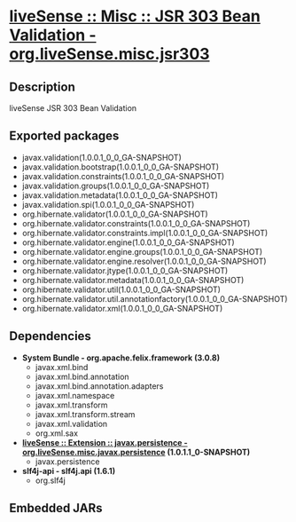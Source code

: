 # [liveSense :: Misc :: JSR 303 Bean Validation - org.liveSense.misc.jsr303](http://github.com/liveSense/org.liveSense.misc.jsr303)
## Description
liveSense JSR 303 Bean Validation
## Exported packages
* javax.validation(1.0.0.1_0_0_GA-SNAPSHOT)
* javax.validation.bootstrap(1.0.0.1_0_0_GA-SNAPSHOT)
* javax.validation.constraints(1.0.0.1_0_0_GA-SNAPSHOT)
* javax.validation.groups(1.0.0.1_0_0_GA-SNAPSHOT)
* javax.validation.metadata(1.0.0.1_0_0_GA-SNAPSHOT)
* javax.validation.spi(1.0.0.1_0_0_GA-SNAPSHOT)
* org.hibernate.validator(1.0.0.1_0_0_GA-SNAPSHOT)
* org.hibernate.validator.constraints(1.0.0.1_0_0_GA-SNAPSHOT)
* org.hibernate.validator.constraints.impl(1.0.0.1_0_0_GA-SNAPSHOT)
* org.hibernate.validator.engine(1.0.0.1_0_0_GA-SNAPSHOT)
* org.hibernate.validator.engine.groups(1.0.0.1_0_0_GA-SNAPSHOT)
* org.hibernate.validator.engine.resolver(1.0.0.1_0_0_GA-SNAPSHOT)
* org.hibernate.validator.jtype(1.0.0.1_0_0_GA-SNAPSHOT)
* org.hibernate.validator.metadata(1.0.0.1_0_0_GA-SNAPSHOT)
* org.hibernate.validator.util(1.0.0.1_0_0_GA-SNAPSHOT)
* org.hibernate.validator.util.annotationfactory(1.0.0.1_0_0_GA-SNAPSHOT)
* org.hibernate.validator.xml(1.0.0.1_0_0_GA-SNAPSHOT)
## Dependencies
* __System Bundle - org.apache.felix.framework (3.0.8)__
	* javax.xml.bind
	* javax.xml.bind.annotation
	* javax.xml.bind.annotation.adapters
	* javax.xml.namespace
	* javax.xml.transform
	* javax.xml.transform.stream
	* javax.xml.validation
	* org.xml.sax
* __[liveSense :: Extension :: javax.persistence - org.liveSense.misc.javax.persistence](http://github.com/liveSense/org.liveSense.misc.javax.persistence) (1.0.1.1_0-SNAPSHOT)__
	* javax.persistence
* __slf4j-api - slf4j.api (1.6.1)__
	* org.slf4j
## Embedded JARs
